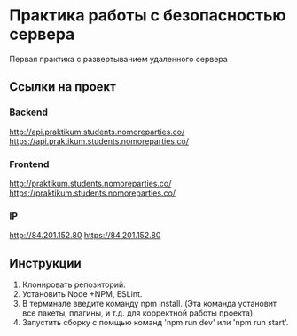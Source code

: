 # Практика работы с безопасностью сервера
Первая практика с развертыванием удаленного сервера

## Ссылки на проект
### Backend
http://api.praktikum.students.nomoreparties.co/
https://api.praktikum.students.nomoreparties.co/
### Frontend
http://praktikum.students.nomoreparties.co/
https://praktikum.students.nomoreparties.co/
### IP
http://84.201.152.80
https://84.201.152.80

## Инструкции
1. Клонировать репозиторий.
2. Установить Node +NPM, ESLint.
3. В терминале введите команду npm install. (Эта команда установит все пакеты, плагины, и т.д. для корректной работы проекта)
4. Запустить сборку с помщью команд 'npm run dev' или 'npm run start'.
